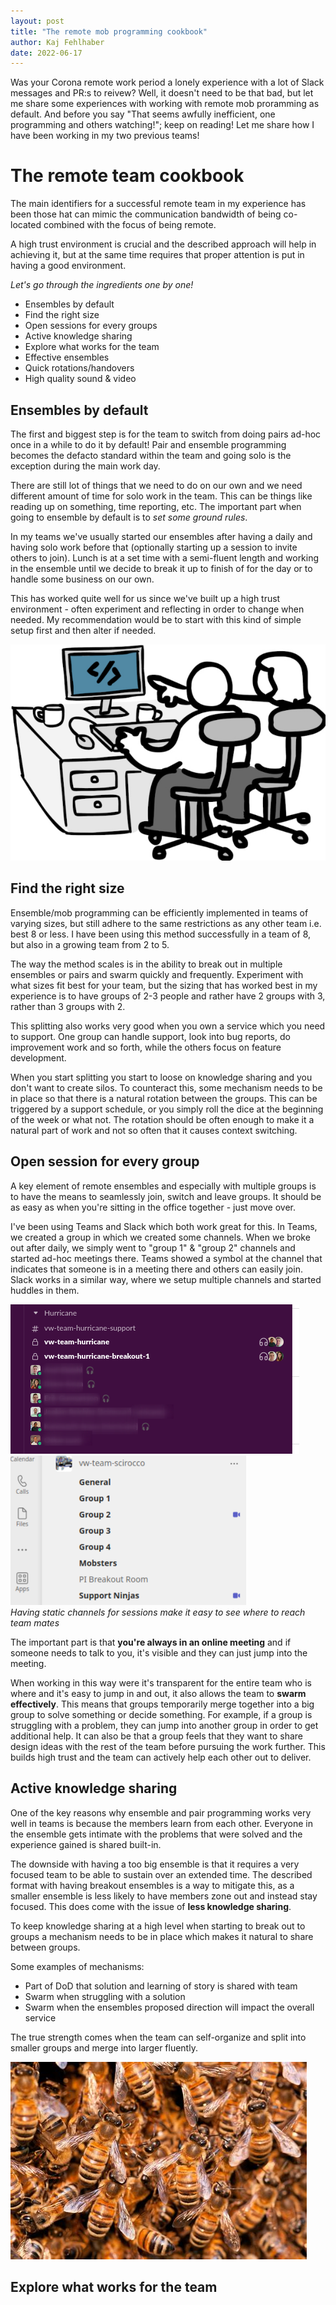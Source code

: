 ```yaml
---
layout: post
title: "The remote mob programming cookbook"
author: Kaj Fehlhaber
date: 2022-06-17
--- 
```


Was your Corona remote work period a lonely experience with a lot of Slack messages and PR:s to reivew? Well, it doesn't need to be that bad, but let me share some experiences with working with remote mob proramming as default.
And before you say "That seems awfully inefficient, one programming and others watching!"; keep on reading! Let me share how I have been working in my two previous teams!


# The remote team cookbook
The main identifiers for a successful remote team in my experience has been those hat can mimic the communication bandwidth of being co-located combined with the focus of being remote. 

A high trust environment is crucial and the described approach will help in achieving it, but at the same time requires that proper attention is put in having a good environment.

_Let's go through the ingredients one by one!_
- Ensembles by default
- Find the right size
- Open sessions for every groups
- Active knowledge sharing
- Explore what works for the team
- Effective ensembles
- Quick rotations/handovers
- High quality sound & video


## Ensembles by default
The first and biggest step is for the team to switch from doing pairs ad-hoc once in a while to do it by default! Pair and ensemble programming becomes the defacto standard within the team and going solo is the exception during the main work day.

There are still lot of things that we need to do on our own and we need different amount of time for solo work in the team. This can be things like reading up on something, time reporting, etc. The important part when going to ensemble by default is to _set some ground rules_. 

In my teams we've usually started our ensembles after having a daily and having solo work before that (optionally starting up a session to invite others to join).
Lunch is at a set time with a semi-fluent length and working in the ensemble until we decide to break it up to finish of for the day or to handle some business on our own.

This has worked quite well for us since we've built up a high trust environment - often experiment and reflecting in order to change when needed. My recommendation would be to start with this kind of simple setup first and then alter if needed.

![](../assets/images/mob-cookbook/pair-programming.jpeg)

## Find the right size
Ensemble/mob programming can be efficiently implemented in teams of varying sizes, but still adhere to the same restrictions as any other team i.e. best 8 or less. I have been using this method successfully in a team of 8, but also in a growing team from 2 to 5.

The way the method scales is in the ability to break out in multiple ensembles or pairs and swarm quickly and frequently. Experiment with what sizes fit best for your team, but the sizing that has worked best in my experience is to have groups of 2-3 people and rather have 2 groups with 3, rather than 3 groups with 2. 

This splitting also works very good when you own a service which you need to support. One group can handle support, look into bug reports, do improvement work and so forth, while the others focus on feature development.

When you start splitting you start to loose on knowledge sharing and you don't want to create silos. To counteract this, some mechanism needs to be in place so that there is a natural rotation between the groups. This can be triggered by a support schedule, or you simply roll the dice at the beginning of the week or what not. The rotation should be often enough to make it a natural part of work and not so often that it causes context switching.

## Open session for every group
A key element of remote ensembles and especially with multiple groups is to have the means to seamlessly join, switch and leave groups. It should be as easy as when you're sitting in the office together - just move over.

I've been using Teams and Slack which both work great for this. In Teams, we created a group in which we created some channels. When we broke out after daily, we simply went to "group 1" & "group 2" channels and started ad-hoc meetings there. Teams showed a symbol at the channel that indicates that someone is in a meeting there and others can easily join. Slack works in a similar way, where we setup multiple channels and started huddles in them.

![Slack breakout example](../assets/images/mob-cookbook/slack-breakouts.png) ![](../assets/images/mob-cookbook/teams-breakouts.png) <br>
_Having static channels for sessions make it easy to see where to reach team mates_

The important part is that **you're always in an online meeting** and if someone needs to talk to you, it's visible and they can just jump into the meeting.

When working in this way were it's transparent for the entire team who is where and it's easy to jump in and out, it also allows the team to **swarm effectively**. This means that groups temporarily merge together into a big group to solve something or decide something. For example, if a group is struggling with a problem, they can jump into another group in order to get additional help. It can also be that a group feels that they want to share design ideas with the rest of the team before pursuing the work further. This builds high trust and the team can actively help each other out to deliver.

## Active knowledge sharing
One of the key reasons why ensemble and pair programming works very well in teams is because the members learn from each other. Everyone in the ensemble gets intimate with the problems that were solved and the experience gained is shared built-in.

The downside with having a too big ensemble is that it requires a very focused team to be able to sustain over an extended time. The described format with having breakout ensembles is a way to mitigate this, as a smaller ensemble is less likely to have members zone out and instead stay focused. This does come with the issue of **less knowledge sharing**. 

To keep knowledge sharing at a high level when starting to break out to groups a mechanism needs to be in place which makes it natural to share between groups. 

Some examples of mechanisms:
- Part of DoD that solution and learning of story is shared with team
- Swarm when struggling with a solution
- Swarm when the ensembles proposed direction will impact the overall service 

The true strength comes when the team can self-organize and split into smaller groups and merge into larger fluently.

![](../assets/images/mob-cookbook/swarm.jpeg)

## Explore what works for the team
